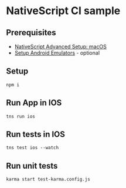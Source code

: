 # NativeScript CI sample

## Prerequisites

* [NativeScript Advanced Setup: macOS](https://docs.nativescript.org/start/ns-setup-os-x)
* [Setup Android Emulators](https://docs.nativescript.org/tooling/android-virtual-devices) - optional

## Setup

    npm i

## Run App in IOS

    tns run ios

## Run tests in IOS

    tns test ios --watch

## Run unit tests

    karma start test-karma.config.js